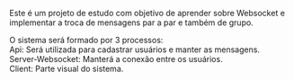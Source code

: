 Este é um projeto de estudo com objetivo de aprender sobre Websocket e implementar a troca de mensagens par a par e também de grupo.


O sistema será formado por 3 processos:<br>
Api: Será utilizada para cadastrar usuários e manter as mensagens.<br>
Server-Websocket: Manterá a conexão entre os usuários. <br>
Client: Parte visual do sistema. <br>



